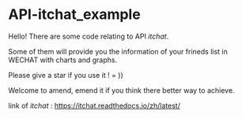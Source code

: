 # API-itchat_example


Hello! There are some code relating to API _itchat_.

Some of them will provide you the information of your frineds list in WECHAT with charts and graphs.


Please give a star if you use it ! = ))

Welcome to amend, emend it if you think there better way to achieve. 

link of _itchat_ : https://itchat.readthedocs.io/zh/latest/
